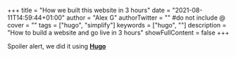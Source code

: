 +++
title = "How we built this website in 3 hours"
date = "2021-08-11T14:59:44+01:00"
author = "Alex G"
authorTwitter = "" #do not include @
cover = ""
tags = ["hugo", "simplify"]
keywords = ["hugo", ""]
description = "How to build a website and go live in 3 hours"
showFullContent = false
+++

Spoiler alert, we did it using [**Hugo**](https://gohugo.io/)

